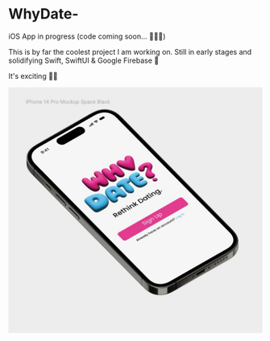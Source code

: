 # WhyDate-
iOS App in progress (code coming soon... 🧑🏽‍💻)

This is by far the coolest project I am working on. Still in early stages and solidifying Swift, SwiftUI & Google Firebase 🚀

It's exciting ✌🏽 

<img title="WhyDate Mockup" alt="WhyDateMc" src="/whydateimage.png">
